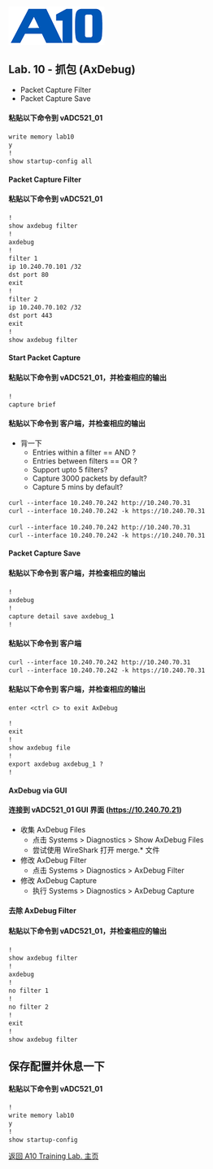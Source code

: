 ![](/Images/A10-NewLogos-Blue-NoReg-RGB-50.png)

## Lab. 10 - 抓包 (AxDebug)
 - Packet Capture Filter
 - Packet Capture Save

#### 粘贴以下命令到 vADC521_01
```
write memory lab10
y
!
show startup-config all

```

#### Packet Capture Filter
#### 粘贴以下命令到 vADC521_01
```
!
show axdebug filter
!
axdebug
!
filter 1
ip 10.240.70.101 /32
dst port 80
exit
!
filter 2
ip 10.240.70.102 /32
dst port 443
exit
!
show axdebug filter

```

#### Start Packet Capture
#### 粘贴以下命令到 vADC521_01，并检查相应的输出
```
!
capture brief

```

#### 粘贴以下命令到 客户端，并检查相应的输出
+ 背一下
  + Entries within a filter == AND ?
  + Entries between filters == OR ?
  + Support upto 5 filters?
  + Capture 3000 packets by default?
  + Capture 5 mins by default?
```
curl --interface 10.240.70.242 http://10.240.70.31
curl --interface 10.240.70.242 -k https://10.240.70.31

curl --interface 10.240.70.242 http://10.240.70.31
curl --interface 10.240.70.242 -k https://10.240.70.31

```

#### Packet Capture Save
#### 粘贴以下命令到 客户端，并检查相应的输出
```
!
axdebug
!
capture detail save axdebug_1
!

```

#### 粘贴以下命令到 客户端
```
curl --interface 10.240.70.242 http://10.240.70.31
curl --interface 10.240.70.242 -k https://10.240.70.31

```

#### 粘贴以下命令到 客户端，并检查相应的输出
```
enter <ctrl c> to exit AxDebug

```

```
!
exit
!
show axdebug file
!
export axdebug axdebug_1 ?
!

```

#### AxDebug via GUI
#### 连接到 vADC521_01 GUI 界面 (https://10.240.70.21)
  + 收集 AxDebug Files
    + 点击 Systems > Diagnostics > Show AxDebug Files
    + 尝试使用 WireShark 打开 merge.* 文件
  + 修改 AxDebug Filter
    + 点击 Systems > Diagnostics > AxDebug Filter
  + 修改 AxDebug Capture
    + 执行 Systems > Diagnostics > AxDebug Capture

#### 去除 AxDebug Filter
#### 粘贴以下命令到 vADC521_01，并检查相应的输出
```
!
show axdebug filter
!
axdebug
!
no filter 1
!
no filter 2
!
exit
!
show axdebug filter

```

## 保存配置并休息一下
#### 粘贴以下命令到 vADC521_01
```
!
write memory lab10
y
!
show startup-config

```

[返回 A10 Training Lab. 主页](https://github.com/borissiu/A10_Training_Lab)